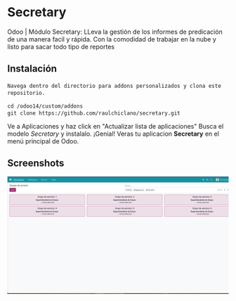 # Secretary
Odoo | Módulo Secretary: 
LLeva la gestión de los informes de predicación de una manera facil y rápida. Con la comodidad de trabajar en la nube y listo para sacar todo tipo de reportes

## Instalación

    Navega dentro del directorio para addons personalizados y clona este repositorio.
```
cd /odoo14/custom/addons
git clone https://github.com/raulchiclano/secretary.git
```
   
   Ve a Aplicaciones y haz click en "Actualizar lista de aplicaciones"
    Busca el modelo *Secretary* y instalalo.
    ¡Genial! Veras tu aplicacion **Secretary** en el menú principal de Odoo.

## Screenshots
![Screenshot de la aplicación](https://github.com/raulchiclano/secretary/blob/main/screenshot.png)
